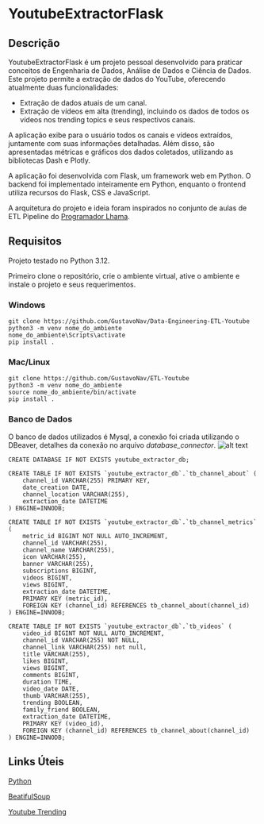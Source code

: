 # YoutubeExtractorFlask

## Descrição
YoutubeExtractorFlask é um projeto pessoal desenvolvido para praticar conceitos de Engenharia de Dados, Análise de Dados e Ciência de Dados. Este projeto permite a extração de dados do YouTube, oferecendo atualmente duas funcionalidades:

- Extração de dados atuais de um canal.
- Extração de vídeos em alta (trending), incluindo os dados de todos os vídeos nos trending topics e seus respectivos canais.

A aplicação exibe para o usuário todos os canais e vídeos extraídos, juntamente com suas informações detalhadas. Além disso, são apresentadas métricas e gráficos dos dados coletados, utilizando as bibliotecas Dash e Plotly.

A aplicação foi desenvolvida com Flask, um framework web em Python. O backend foi implementado inteiramente em Python, enquanto o frontend utiliza recursos do Flask, CSS e JavaScript.


A arquitetura do projeto e ideia foram inspirados no conjunto de aulas de ETL Pipeline do [Programador Lhama](https://www.youtube.com/watch?v=D5mwXMMA0e0&list=PLAgbpJQADBGLuI1oR39tVfELOEZJSSbxQ).

## Requisitos
Projeto testado no Python 3.12.

Primeiro clone o repositório, crie o ambiente virtual, ative o ambiente e instale o projeto e seus requerimentos.
### Windows

```
git clone https://github.com/GustavoNav/Data-Engineering-ETL-Youtube
python3 -m venv nome_do_ambiente
nome_do_ambiente\Scripts\activate
pip install .
```
### Mac/Linux

```
git clone https://github.com/GustavoNav/ETL-Youtube
python3 -m venv nome_do_ambiente
source nome_do_ambiente/bin/activate
pip install .
```

### Banco de Dados
O banco de dados utilizados é Mysql, a conexão foi criada utilizando o DBeaver, detalhes da conexão no arquivo *database_connector*.
![alt text](modelo_bd.png)
```
CREATE DATABASE IF NOT EXISTS youtube_extractor_db;

CREATE TABLE IF NOT EXISTS `youtube_extractor_db`.`tb_channel_about` (
    channel_id VARCHAR(255) PRIMARY KEY,
    date_creation DATE,
    channel_location VARCHAR(255),
    extraction_date DATETIME
) ENGINE=INNODB;

CREATE TABLE IF NOT EXISTS `youtube_extractor_db`.`tb_channel_metrics` (
    metric_id BIGINT NOT NULL AUTO_INCREMENT,
    channel_id VARCHAR(255),
    channel_name VARCHAR(255),
    icon VARCHAR(255),
    banner VARCHAR(255),
    subscriptions BIGINT,
    videos BIGINT,
    views BIGINT,
    extraction_date DATETIME,
    PRIMARY KEY (metric_id),
    FOREIGN KEY (channel_id) REFERENCES tb_channel_about(channel_id)
) ENGINE=INNODB;

CREATE TABLE IF NOT EXISTS `youtube_extractor_db`.`tb_videos` (
    video_id BIGINT NOT NULL AUTO_INCREMENT,
    channel_id VARCHAR(255) NOT NULL,
    channel_link VARCHAR(255) not null,
    title VARCHAR(255),
    likes BIGINT,
    views BIGINT,
    comments BIGINT,
    duration TIME,
    video_date DATE,
    thumb VARCHAR(255),
    trending BOOLEAN,
    family_friend BOOLEAN,
    extraction_date DATETIME,
    PRIMARY KEY (video_id),
    FOREIGN KEY (channel_id) REFERENCES tb_channel_about(channel_id)
) ENGINE=INNODB;
```




## Links Úteis 
[Python](https://www.python.org/)

[BeatifulSoup](https://beautiful-soup-4.readthedocs.io/en/latest/)

[Youtube Trending](https://www.youtube.com/feed/trending)

